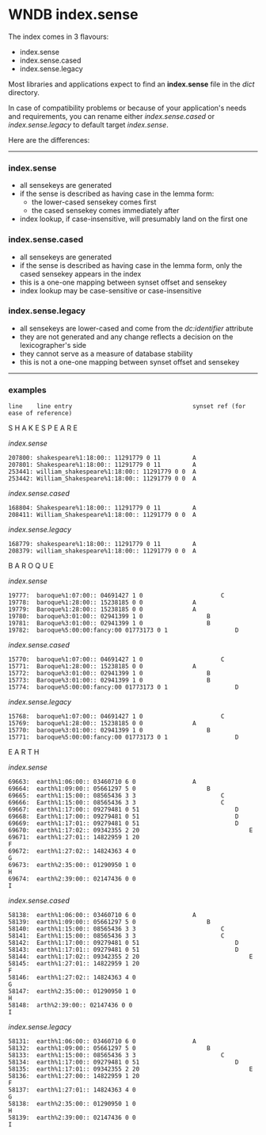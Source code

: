 # WNDB index.sense


The index comes in 3 flavours:

- index.sense
- index.sense.cased
- index.sense.legacy

Most libraries and applications expect to find an **index.sense** file in the *dict* directory. 

In case of compatibility problems or because of your application's needs and requirements, you can rename either *index.sense.cased* or *index.sense.legacy* to default target *index.sense*.

Here are the differences:

---

### index.sense
- all sensekeys are generated
- if the sense is described as having case in the lemma form:
    - the lower-cased sensekey comes first
    - the cased sensekey comes immediately after
- index lookup, if case-insensitive,  will presumably land on the first one

### index.sense.cased
- all sensekeys are generated
- if the sense is described as having case in the lemma form,
  only the cased sensekey appears in the index
- this is a one-one mapping between synset offset and sensekey
- index lookup may be case-sensitive or case-insensitive 

### index.sense.legacy
- all sensekeys are lower-cased and come from the *dc:identifier* attribute
- they are not generated and any change reflects a decision on the lexicographer's side
- they cannot serve as a measure of database stability
- this is not a one-one mapping between synset offset and sensekey

------------------

### examples


	line	line entry 									synset ref (for ease of reference)

S H A K E S P E A R E

*index.sense*

	207800:	shakespeare%1:18:00:: 11291779 0 11			A
	207801:	Shakespeare%1:18:00:: 11291779 0 11			A
	253441:	william_shakespeare%1:18:00:: 11291779 0 0	A
	253442:	William_Shakespeare%1:18:00:: 11291779 0 0	A
	
*index.sense.cased*

	168804:	Shakespeare%1:18:00:: 11291779 0 11			A
	208411:	William_Shakespeare%1:18:00:: 11291779 0 0	A
	
*index.sense.legacy*

	168779:	shakespeare%1:18:00:: 11291779 0 11			A
	208379:	william_shakespeare%1:18:00:: 11291779 0 0	A
	
B A R O Q U E

*index.sense*

	19777:	baroque%1:07:00:: 04691427 1 0						C
	19778:	baroque%1:28:00:: 15238185 0 0				A
	19779:	Baroque%1:28:00:: 15238185 0 0				A
	19780:	baroque%3:01:00:: 02941399 1 0					B
	19781:	Baroque%3:01:00:: 02941399 1 0					B
	19782:	baroque%5:00:00:fancy:00 01773173 0 1					D
	
*index.sense.cased*

	15770:	baroque%1:07:00:: 04691427 1 0						C
	15771:	Baroque%1:28:00:: 15238185 0 0				A
	15772:	baroque%3:01:00:: 02941399 1 0					B
	15773:	Baroque%3:01:00:: 02941399 1 0					B
	15774:	baroque%5:00:00:fancy:00 01773173 0 1					D
	
*index.sense.legacy*

	15768:	baroque%1:07:00:: 04691427 1 0						C
	15769:	baroque%1:28:00:: 15238185 0 0				A
	15770:	baroque%3:01:00:: 02941399 1 0					B
	15771:	baroque%5:00:00:fancy:00 01773173 0 1					D
	
E A R T H

*index.sense*

	69663:	earth%1:06:00:: 03460710 6 0				A
	69664:	earth%1:09:00:: 05661297 5 0					B
	69665:	earth%1:15:00:: 08565436 3 3						C
	69666:	Earth%1:15:00:: 08565436 3 3						C
	69667:	earth%1:17:00:: 09279481 0 51							D
	69668:	Earth%1:17:00:: 09279481 0 51							D
	69669:	earth%1:17:01:: 09279481 0 51							D
	69670:	earth%1:17:02:: 09342355 2 20								E
	69671:	earth%1:27:01:: 14822959 1 20									F
	69672:	earth%1:27:02:: 14824363 4 0										G
	69673:	earth%2:35:00:: 01290950 1 0											H
	69674:	earth%2:39:00:: 02147436 0 0													I
	
*index.sense.cased*

	58138:	earth%1:06:00:: 03460710 6 0				A
	58139:	earth%1:09:00:: 05661297 5 0					B
	58140:	earth%1:15:00:: 08565436 3 3						C
	58141:	Earth%1:15:00:: 08565436 3 3						C
	58142:	Earth%1:17:00:: 09279481 0 51							D
	58143:	earth%1:17:01:: 09279481 0 51							D
	58144:	earth%1:17:02:: 09342355 2 20								E
	58145:	earth%1:27:01:: 14822959 1 20									F
	58146:	earth%1:27:02:: 14824363 4 0										G
	58147:	earth%2:35:00:: 01290950 1 0											H
	58148:	arth%2:39:00:: 02147436 0 0												I
	
*index.sense.legacy*

	58131:	earth%1:06:00:: 03460710 6 0				A
	58132:	earth%1:09:00:: 05661297 5 0					B
	58133:	earth%1:15:00:: 08565436 3 3						C
	58134:	earth%1:17:00:: 09279481 0 51							D
	58135:	earth%1:17:01:: 09342355 2 20								E
	58136:	earth%1:27:00:: 14822959 1 20									F
	58137:	earth%1:27:01:: 14824363 4 0										G
	58138:	earth%2:35:00:: 01290950 1 0											H
	58139:	earth%2:39:00:: 02147436 0 0												I
	
	
	